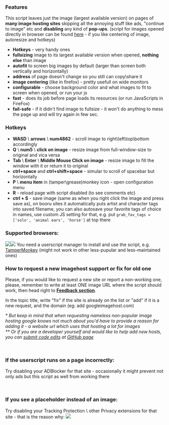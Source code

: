 <h3>Features</h3>
<p>This script leaves just the image (largest available version) on pages of <strong>many image hosting sites</strong> skipping all the annoying stuff like ads, "continue to image" etc and <strong>disabling</strong> any kind of <strong>pop-ups</strong>. (script for images opened directly in browser can be found <a href=https://github.com/Owyn/Center_Image>here</a> - if you like centering of image, autoresize and hotkeys)</p>

<ul><li><strong>Hotkeys</strong> - very handy ones</li>
<li><strong>fullsizing</strong> image to its largest available version when opened, <strong>nothing else</strong> than image</li>
<li><strong>autofit</strong> to screen big images by default (larger than screen both vertically and horizontally)</li>
<li><strong>address</strong> of page doesn't change so you still can copy\share it</li>
<li><strong>image centering</strong> (like in firefox) - pretty usefull on wide monitors</li>
<li><strong>configurable</strong> - choose background color and what images to fit to screen when opened, or run your js</a></li>
<li><strong>fast</strong> - does its job before page loads its resources (or run JavaScripts in FireFox)</li>
<li><strong>fail-safe</strong> - if it didn't find image to fullsize - it won't do anything to mess the page up and will try again in few sec.</li></ul>

<h3>Hotkeys</h3>
<ul>
<li><strong>WASD</strong> \ <strong>arrows</strong> \ <strong>num4862</strong> - scroll image to right\left\top\bottom accordingly</li>
<li><strong>Q</strong> \ <strong>num5</strong> \ <strong>click on image</strong> - resize image from full-window-size to original and vica versa</li>
<li><strong>Tab</strong> \ <strong>Enter</strong> \ <strong>Middle Mouse Click on image</strong> - resize image to fill the window with it or return it to original</li>
<li><strong>ctrl+space</strong> and <strong>ctrl+shift+space</strong> - simular to scroll of spacebar but horizontally</li>
<li><strong>P</strong> \ <strong>menu item</strong> in (tamper\grease)monkey icon - open configuration menu</li>
<li><strong>R</strong> - reload page with script disabled (to see comments etc)</li>
<li><strong>ctrl + S</strong> - save image (same as when you right click the image and press save as), on booru sites it automatically puts artist and character tags into saved filename, you can also autosave your favorite tags of choice in names, use custom JS setting for that, e.g. put <code>grab_fav_tags = ['solo', 'animal ears', 'horse']</code> at top there</li>
</ul>

<h3>Supported browsers:</h3>
<img src=https://upload.wikimedia.org/wikipedia/commons/thumb/a/a5/Google_Chrome_icon_%28September_2014%29.svg/180px-Google_Chrome_icon_%28September_2014%29.svg.png><img src=https://upload.wikimedia.org/wikipedia/commons/thumb/e/e7/Mozilla_Firefox_3.5_logo_256.png/180px-Mozilla_Firefox_3.5_logo_256.png>
You need a userscript manager to install and use the script, e.g. <a href="https://www.tampermonkey.net/">TamperMonkey</a> (might not work in other less-pupular and less-maintained ones)

<h3>How to request a new imagehost support or fix for old one</h3>
<p>Please, if you would like to request a new site or report a non-working one, please, remember to write at least ONE image URL where the script should work, then head right to <strong><a href="https://github.com/Owyn/HandyImage/issues">Feedback section</a></strong>.</p>

<p>In the topic title, write "fix" if the site is already on the list or "add" if it is a new request, and the domain (eg: add googleimagehost.com)</p>

<em>* But keep in mind that when requesting nameless non-popular image hosting google knows not much about you'd have to provide a reason for adding it - a website url which uses that hosting a lot for images</em>
<br><em>** Or if you are a developer yourself and would like to help add new hosts, you can <a href="https://github.com/Owyn/HandyImage/blob/master/Tutorial:%20adding%20new%20imagehosts%20support.md">submit code edits</a> at <a href="https://github.com/Owyn/HandyImage">GitHub page</a></em>

<br>
<h3>If the userscript runs on a page incorrectly:</h3>
<p>Try disabling your ADBlocker for that site - occasionally it might prevent not only ads but this script as well from working there
</p>

<br>
<h3>If you see a placeholder instead of an image:</h3>
<p>Try disabling your Tracking Protection \ other Privacy extensions for that site - that is the reason why:
  
<img src=https://user-images.githubusercontent.com/1309656/199995080-a2d4d769-3ae9-44da-9ea6-87504ef74bbe.png>

</p>
